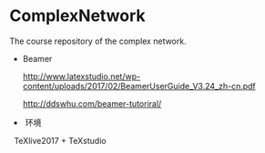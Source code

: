 # ComplexNetwork
The course repository of the complex network.

* Beamer

  http://www.latexstudio.net/wp-content/uploads/2017/02/BeamerUserGuide_V3.24_zh-cn.pdf

  http://ddswhu.com/beamer-tutoriral/
  
*  环境
  
    TeXlive2017 + TeXstudio
